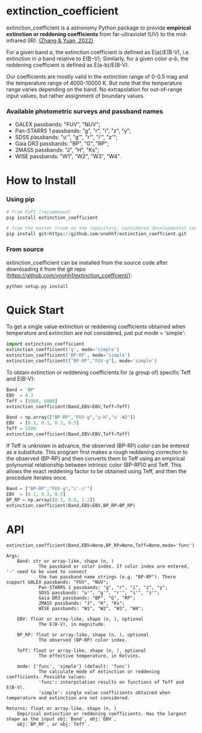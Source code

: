 # extinction_coefficient

extinction_coefficient is a astronomy Python package to provide **empirical extinction or reddening coefficients** from far-ultraviolet (UV) to the mid-infrared (IR). [(Zhang & Yuan, 2022)](https://ui.adsabs.harvard.edu/abs/2023ApJS..264...14Z/abstract)

For a given band *a*, the extinction coefficient is defined as E(a)/E(B-V), i.e. extinction in *a* band relative to E(B−V);
Similarly, for a given color *a-b*, the reddening coefficient is defined as E(a-b)/E(B-V).

Our coefficients are mostly valid in the extinction range of 0-0.5 mag and the temperature range 
of 4000-10000 K. But note that the temperature range varies depending on the band. No extrapolation
for out-of-range input values, but rather assignment of boundary values.

### Available photometric surveys and passband names
- GALEX passbands: "FUV", "NUV"; 
- Pan-STARRS 1 passbands: "g", "r", "i", "z", "y"; 
- SDSS passbands: "u'", "g'", "r'", "i'", "z'";
- Gaia DR3 passbands: "BP", "G", "RP";
- 2MASS passbands: "J", "H", "Ks";
- WISE passbands: "W1", "W2", "W3", "W4".

# How to Install
### Using pip
~~~python
# from PyPI (recommmand)
pip install extinction_coefficient

# from the master trunk on the repository, considered developmental code
pip install git+https://github.com/vnohhf/extinction_coeffcient.git
~~~

### From source
extinction_coefficient can be installed from the source code after downloading it from the git repo (https://github.com/vnohhf/extinction_coeffcient/):
~~~
python setup.py install
~~~

# Quick Start 
To get a single value extinction or reddening coefficients obtained when temperature and extinction are not considered, just put mode = 'simple':
~~~python
import extinction_coefficient
extinction_coefficient('g', mode='simple')
extinction_coefficient('BP-RP', mode='simple')
extinction_coefficient(["BP-RP","FUV-g"], mode='simple')
~~~

To obtain extinction or reddening coefficients for (a group of) specific Teff and E(B-V):
~~~python
Band = 'BP'
EBV  = 0.3
Teff = [5000, 6000]
extinction_coefficient(Band,EBV=EBV,Teff=Teff)
~~~
~~~python
Band = np.array(["BP-RP","FUV-g","y-H","u'-W2"])
EBV  = [0.1, 0.1, 0.3, 0.5]
Teff = 5500
extinction_coefficient(Band,EBV=EBV,Teff=Teff)
~~~

If Teff is unknown in advance, the observed (BP-RP) color can be entered as a substitute. This program first makes a rough reddening correction to the observed (BP-RP) and then converts them to Teff using an empirical polynomial relationship between intrinsic color (BP-RP)0 and Teff. This allows the exact reddening factor to be obtained using Teff, and then the procedure iterates once.
~~~python
Band = ["BP-RP","FUV-g","i'-z'"]
EBV  = [0.1, 0.3, 0.5]
BP_RP = np.array([0.3, 0.6, 1.2])
extinction_coefficient(Band,EBV=EBV,BP_RP=BP_RP)
~~~

# API
~~~
extinction_coefficient(Band,EBV=None,BP_RP=None,Teff=None,mode='func')

Args:
    Band: str or array-like, shape (n, )
            The passband or color index. If color index are entered, '-' need to be used to connect 
            the two passband name strings (e.g. "BP-RP"). There support GALEX passbands: "FUV", "NUV"; 
            Pan-STARRS 1 passbands: "g", "r", "i", "z", "y"; 
            SDSS passbands: "u'", "g'", "r'", "i'", "z'";
            Gaia DR3 passbands: "BP", "G", "RP";
            2MASS passbands: "J", "H", "Ks";
            WISE passbands: "W1", "W2", "W3", "W4";
            
    EBV: float or array-like, shape (n, ), optional
            The E(B-V), in magnitude.
    
    BP_RP: float or array-like, shape (n, ), optional
            The observed (BP-RP) color index.
    
    Teff: float or array-like, shape (n, ), optional
            The effective temperature, in Kelvins.
            
    mode: {'func', 'simple'} (default: 'func')
            The calculate mode of extinction or reddening coefficients. Possible values:
            'func': interpolation results on functions of Teff and E(B-V).
            'simple': single value coefficients obtained when temperature and extinction are not considered.

Returns: float or array-like, shape (n, )
    Empirical extinction or reddening coefficients. Has the largest shape as the input obj:`Band`, obj:`EBV`, 
    obj:`BP_RP`, or obj:`Teff`.
~~~
